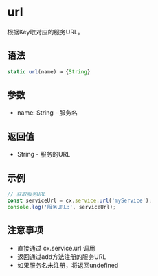 # url

根据Key取对应的服务URL。

## 语法

```javascript
static url(name) → {String}
```

## 参数

- name: String - 服务名

## 返回值

- String - 服务的URL

## 示例

```javascript
// 获取服务URL
const serviceUrl = cx.service.url('myService');
console.log('服务URL:', serviceUrl);
```

## 注意事项

- 直接通过 cx.service.url 调用
- 返回通过add方法注册的服务URL
- 如果服务名未注册，将返回undefined 
